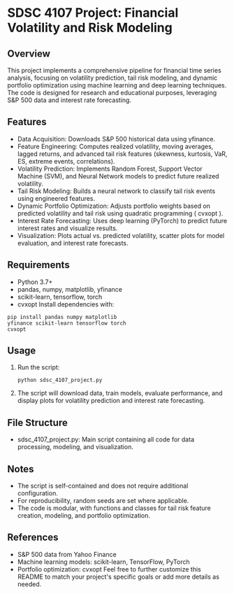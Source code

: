# SDSC 4107 Project: Financial Volatility and Risk Modeling
## Overview
This project implements a comprehensive pipeline for financial time series analysis, focusing on volatility prediction, tail risk modeling, and dynamic portfolio optimization using machine learning and deep learning techniques. The code is designed for research and educational purposes, leveraging S&P 500 data and interest rate forecasting.

## Features
- Data Acquisition: Downloads S&P 500 historical data using yfinance.
- Feature Engineering: Computes realized volatility, moving averages, lagged returns, and advanced tail risk features (skewness, kurtosis, VaR, ES, extreme events, correlations).
- Volatility Prediction: Implements Random Forest, Support Vector Machine (SVM), and Neural Network models to predict future realized volatility.
- Tail Risk Modeling: Builds a neural network to classify tail risk events using engineered features.
- Dynamic Portfolio Optimization: Adjusts portfolio weights based on predicted volatility and tail risk using quadratic programming ( cvxopt ).
- Interest Rate Forecasting: Uses deep learning (PyTorch) to predict future interest rates and visualize results.
- Visualization: Plots actual vs. predicted volatility, scatter plots for model evaluation, and interest rate forecasts.
## Requirements
- Python 3.7+
- pandas, numpy, matplotlib, yfinance
- scikit-learn, tensorflow, torch
- cvxopt
Install dependencies with:

```
pip install pandas numpy matplotlib 
yfinance scikit-learn tensorflow torch 
cvxopt
```
## Usage
1. Run the script:
   ```
   python sdsc_4107_project.py
   ```
2. The script will download data, train models, evaluate performance, and display plots for volatility prediction and interest rate forecasting.
## File Structure
- sdsc_4107_project.py: Main script containing all code for data processing, modeling, and visualization.
## Notes
- The script is self-contained and does not require additional configuration.
- For reproducibility, random seeds are set where applicable.
- The code is modular, with functions and classes for tail risk feature creation, modeling, and portfolio optimization.
## References
- S&P 500 data from Yahoo Finance
- Machine learning models: scikit-learn, TensorFlow, PyTorch
- Portfolio optimization: cvxopt
Feel free to further customize this README to match your project's specific goals or add more details as needed.
